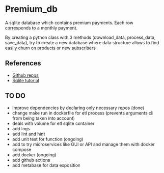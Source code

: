 # Premium_db

A sqlite database which contains premium payments. Each row corresponds to a monthly payment.

By creating a python class with 3 methods (download_data, process_data, save_data), try to create a new database where data structure allows to find easily churn on products or new subscribers

## References
- [Github repos](https://github.com/iamaziz/etl/blob/master/pipeline.py)
- [Sqlite tutorial](https://www.sqlitetutorial.net/sqlite-python/creating-database/)

## TO DO
- improve dependencies by declaring only necessary repos (done)
- change make run in dockerfile for etl process (prevents arguments cli from being taken into account)
- deals with volume for etl sqlite container
- add logs
- add lint and hint
- add unit test for function (ongoing)
- add to try microservices like GUI or API and manage them with docker compose
- add docker (ongoing)
- add github actions
- add metabase for data exposition